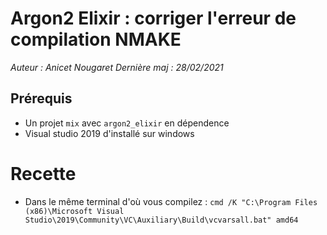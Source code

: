 # Argon2 Elixir : corriger l'erreur de compilation NMAKE
*Auteur : Anicet Nougaret
Dernière maj : 28/02/2021*

## Prérequis
- Un projet `mix` avec `argon2_elixir` en dépendence
- Visual studio 2019 d'installé sur windows

# Recette
- Dans le même terminal d'où vous compilez : `cmd /K "C:\Program Files (x86)\Microsoft Visual Studio\2019\Community\VC\Auxiliary\Build\vcvarsall.bat" amd64` 